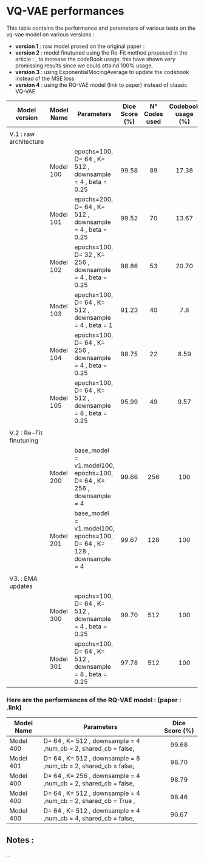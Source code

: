 # VQ-VAE performances 

This table contains the performance and parameters of various tests on the vq-vae model on various versions :
* **version 1** : raw model prosed on the original paper : 
* **version 2** : model finutuned using the Re-Fit method proposed in the article : , to increase the codeBook usage, this have shown very promissing results since we could attaind 100% usage.
* **version 3** : using ExponentialMocingAverage to update the codebook instead of the MSE loss
* **version 4** : using the RQ-VAE model (link to paper) instead of classic VQ-VAE


|Model version     | Model Name       | Parameters                        | Dice Score (%) | N° Codes used | Codebook usage (%) |
|------------------|------------------|-----------------------------------|:--------------:|:-------------:|:------------------:|
|||||||
|V.1 : raw architecture |
|| Model 100            | epochs=100, D= 64    , K= 512    , downsample = 4 , beta = 0.25         | 99.58           |  89   | 17.38      |
|| Model 101            | epochs=200, D= 64    , K= 512    , downsample = 4 , beta = 0.25         | 99.52           |  70   | 13.67      |
|| Model 102            | epochs=100, D= 32    , K= 256    , downsample = 4 , beta = 0.25         | 98.86           |  53   | 20.70      |
|| Model 103            | epochs=100, D= 64    , K= 512    , downsample = 4 , beta = 1            | 91.23           |  40   | 7.8        |
|| Model 104            | epochs=100, D= 64    , K= 256    , downsample = 4 , beta = 0.25         | 98.75           |  22   | 8.59       |         
|| Model 105            | epochs=100, D= 64    , K= 512    , downsample = 8 , beta = 0.25         | 95.99           |  49   | 9.57       |
|||||||
|V.2 : Re-Fit finutuning |
|| Model 200            | base_model = v1.model100, epochs=100, D= 64    , K= 256    , downsample = 4     | 99.66   | 256    | 100       |
|| Model 201            | base_model = v1.model100, epochs=100, D= 64    , K= 128    , downsample = 4     | 99.67   | 128    | 100       |
|||||||
|V3. : EMA updates
|| Model 300            | epochs=100, D= 64    , K= 512    , downsample = 4 , beta = 0.25         | 99.70           |  512   | 100      |
|| Model 301            | epochs=100, D= 64    , K= 512    , downsample = 8 , beta = 0.25         | 97.78           |  512   | 100      |



### Here are the performances of the RQ-VAE model : (paper : .link)

| Model Name       | Parameters                        | Dice Score (%) |
|------------------|-----------------------------------|:--------------:|
| Model 400        |D= 64    , K= 512    , downsample = 4 ,num_cb = 2, shared_cb = false,          |99.68   | 
| Model 401        |D= 64    , K= 512    , downsample = 8 ,num_cb = 2, shared_cb = false,          |98.70   | 
| Model 400        |D= 64    , K= 256    , downsample = 4 ,num_cb = 2, shared_cb = false,          |98.79   |  
| Model 400        |D= 64    , K= 512    , downsample = 4 ,num_cb = 2, shared_cb = True ,          |98.46   |  
| Model 400        |D= 64    , K= 512    , downsample = 4 ,num_cb = 4, shared_cb = false,          |90.67   |  











## Notes : 
...
